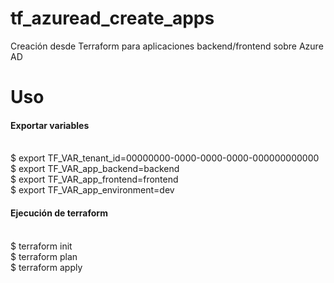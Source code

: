 # tf_azuread_create_apps
Creación desde Terraform para aplicaciones backend/frontend sobre Azure AD

# Uso

#### Exportar variables
<br/>$ export TF_VAR_tenant_id=00000000-0000-0000-0000-000000000000
<br/>$ export TF_VAR_app_backend=backend
<br/>$ export TF_VAR_app_frontend=frontend
<br/>$ export TF_VAR_app_environment=dev

#### Ejecución de terraform

<br/>$ terraform init
<br/>$ terraform plan
<br/>$ terraform apply
